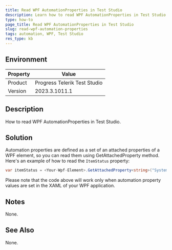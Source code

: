 ```yaml
---
title: Read WPF AutomationProperties in Test Studio 
description: Learn how to read WPF AutomationProperties in Test Studio.
type: how-to
page_title: Read WPF AutomationProperties in Test Studio
slug: read-wpf-automation-properties
tags: automation, WPF, Test Studio
res_type: kb
---
```

## Environment

| Property | Value |
|---|---|
| Product | Progress Telerik Test Studio |
| Version | 2023.3.1011.1 |

## Description
How to read WPF AutomationProperties in Test Studio.

## Solution
Automation properties are defined as a set of  an attached properties of a WPF element, so you can read them using GetAttachedProperty method. 
Here's an example of how to read the `ItemStatus` property:

```csharp
var itemStatus = <Your-Wpf-Element>.GetAttachedProperty<string>("System.Windows.Automation.AutomationProperties", "ItemStatus");
```

Please note that the code above will work only when automation property values are set in the XAML of your WPF application.


## Notes
None.

## See Also
None.